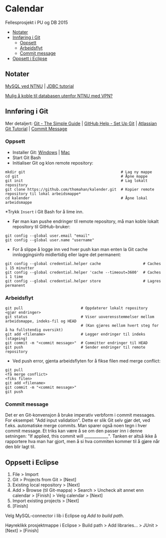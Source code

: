 # Calendar
Fellesprosjekt i PU og DB 2015

- [Notater](#notater)
- [Innføring i Git](#innføring-i-git)
  - [Oppsett](#oppsett)
  - [Arbeidsflyt](#arbeidsflyt)
  - [Commit message](#commit-message)
- [Oppsett i Eclipse](#oppsett-i-eclipse)

## Notater
[MySQL ved NTNU](https://innsida.ntnu.no/wiki/-/wiki/Norsk/Bruke+MySQL+ved+NTNU) | 
[JDBC tutorial](http://docs.oracle.com/javase/tutorial/jdbc/overview/)

[Mulig å koble til databasen utenfor NTNU med VPN?](https://innsida.ntnu.no/wiki/-/wiki/Norsk/installere+VPN)

## Innføring i Git
Mer detaljert: [Git - The Simple Guide](http://rogerdudler.github.io/git-guide/) | 
[GitHub Help - Set Up Git](https://help.github.com/articles/set-up-git/) | 
[Atlassian Git Tutorial](https://www.atlassian.com/git/tutorials/comparing-workflows/centralized-workflow) |
[Commit Message](http://chris.beams.io/posts/git-commit/)

### Oppsett
- Installer Git: [Windows](http://msysgit.github.io/) | [Mac](https://code.google.com/p/git-osx-installer/downloads/list?can=3)
- Start Git Bash
- Initialiser Git og klon remote repository:
```shell
mkdir git                                           # Lag ny mappe
cd git                                              # Åpne mappe
git init                                            # Lag lokalt repository
git clone https://github.com/thomahan/kalender.git  # Kopier remote repository til lokal arbeidsmappe*
cd kalender                                         # Åpne lokal arbeidsmappe
```
*Trykk `Insert` i Git Bash for å lime inn.
- Før man kan pushe endringer til remote repository, må man koble lokalt repository til GitHub-bruker:
```shell
git config --global user.email "email"
git config --global user.name "username"
```
- For å slippe å logge inn ved hver push kan man enten la Git cache innloggingsinfo midlertidig eller lagre det permanent:
```shell
git config --global credential.helper cache                   # Caches i 15 minutter
git config --global credential.helper 'cache --timeout=3600'  # Caches i 1 time
git config --global credential.helper store                   # Lagres permanent
```

### Arbeidsflyt
```shell
git pull                          # Oppdaterer lokalt repository
<gjør endringer>
git status                        # Viser uoverensstemmelser mellom arbeidsmappe, indeks-fil og HEAD
                                  # (Kan gjøres mellom hvert steg for å ha fullstendig oversikt)
git add <filename>                # Legger endringer til indeks (stageing)
git commit -m "<commit message>"  # Committer endringer til HEAD
git push                          # Sender endringer til remote repository
```
- Ved push error, gjenta arbeidsflyten for å fikse filen med merge conflict:
```shell
git pull
<få merge conflict>
<fiks filen>
git add <filename>
git commit -m "<commit message>"
git push
```
### Commit message
Det er en Git-konvensjon å bruke imperativ verbform i commit messages. For eksempel: "Add input validation". Dette er slik Git selv gjør det, ved f.eks. automatiske merge commits. Man sparer også noen tegn i hver commit message. Et triks kan være å se om den passer inn i denne setningen: "If applied, this commit will ____________". Tanken er altså ikke å rapportere hva man har gjort, men å si hva commiten kommer til å gjøre når den blir lagt til.

## Oppsett i Eclipse
1. File > Import
2. Git > Projects from Git > [Next]
3. Existing local repository > [Next]
4. Add > Browse (til Git-mappa) > Search > Uncheck alt annet enn calendar > [Finish] > Velg calendar > [Next]
5. Import existing projects > [Next]
6. [Finish]

Velg MySQL-connector i lib i Eclipse og *Add to build path*.

Høyreklikk prosjektmappe i Eclipse > Build path > Add libraries... > JUnit > [Next] > [Finish]
